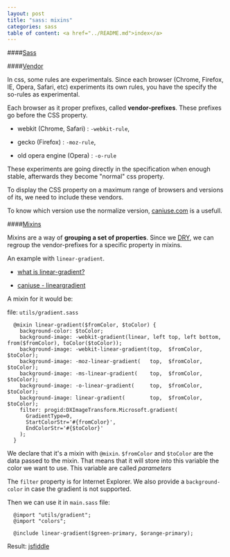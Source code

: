 ```yaml
---
layout: post
title: "sass: mixins"
categories: sass
table of content: <a href="../README.md">index</a>
---
```


####[Sass](#sass)

####[Vendor](#sass-vendor)

In css, some rules are experimentals.
Since each browser (Chrome, Firefox, IE, Opera, Safari, etc)
experiments its own rules, you have the specify the so-rules
as experimental.

Each browser as it proper prefixes, called __vendor-prefixes__.
These prefixes go before the CSS property.

 + webkit (Chrome, Safari) : ``-webkit-rule``,

 + gecko (Firefox) : ``-moz-rule``,

 + old opera engine (Opera) : ``-o-rule``

These experiments are going directly in the specification
when enough stable, afterwards they become "normal" css property.

To display the CSS property on a maximum range of browsers and versions of its,
we need to include these vendors.

To know which version use the normalize version, [caniuse.com](http://caniuse.com)
is a usefull.

####[Mixins](#sass-mixins)

Mixins are a way of __grouping a set of properties__.
Since we [DRY](./sass/2014-09-16-sass-an-introduction),
we can regroup the vendor-prefixes for a specific property in
mixins.

An example with ``linear-gradient``.

  + [what is linear-gradient?](http://developer.mozilla.org/en-US/docs/Web/CSS/linear-gradient)

  + [caniuse - lineargradient](http://caniuse.com/#feat=css-gradients)

A mixin for it would be:

file: ``utils/gradient.sass``

```
  @mixin linear-gradient($fromColor, $toColor) {
    background-color: $toColor;
    background-image: -webkit-gradient(linear, left top, left bottom, from($fromColor), toColor($toColor));
    background-image: -webkit-linear-gradient(top,  $fromColor,   $toColor);
    background-image: -moz-linear-gradient(   top,  $fromColor,   $toColor);
    background-image: -ms-linear-gradient(    top,  $fromColor,   $toColor);
    background-image: -o-linear-gradient(     top,  $fromColor,   $toColor);
    background-image: linear-gradient(        top,  $fromColor,   $toColor);
    filter: progid:DXImageTransform.Microsoft.gradient(
      GradientType=0,
      StartColorStr='#{fromColor}',
      EndColorStr='#{$toColor}'
    );
  }
```

We declare that it's a mixin with ``@mixin``.
``$fromColor`` and ``$toColor`` are the data passed to the mixin.
That means that it will store into this variable the color we want to use.
This variable are called _parameters_

The ``filter`` property is for Internet Explorer.
We also provide a ``background-color`` in case the gradient is not supported.

Then we can use it in ``main.sass`` file:

```
  @import "utils/gradient";
  @import "colors";

  @include linear-gradient($green-primary, $orange-primary);
```

Result: [jsfiddle](http://jsfiddle.net/5jqztvqt/1/)

